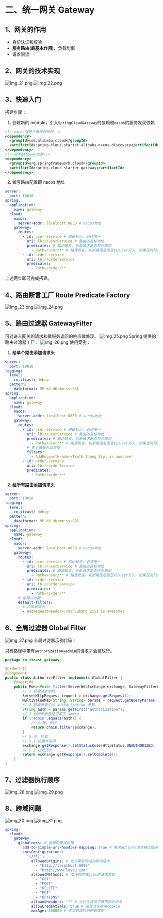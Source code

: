 # 二、统一网关 Gateway

## 1、网关的作用

- 身份认证和校验
- **服务路由(最基本作用)**、负载均衡
- 请求限流

## 2、网关的技术实现

![img_21.png](img_21.png)
![img_22.png](img_22.png)

## 3、快速入门

搭建步骤：

1. 创建新的 module，引入`SpringCloudGateway`的依赖和`nacos`的服务发现依赖

```xml
<!--nacos服务注册发现依赖-->
<dependency>
  <groupId>com.alibaba.cloud</groupId>
  <artifactId>spring-cloud-starter-alibaba-nacos-discovery</artifactId>
</dependency>
<!--网关gateway依赖-->
<dependency>
  <groupId>org.springframework.cloud</groupId>
  <artifactId>spring-cloud-starter-gateway</artifactId>
</dependency>
```

2. 编写路由配置即 nacos 地址

```yaml
server:
  port: 10010
spring:
  application:
    name: gateway
  cloud:
    nacos:
      server-addr: localhost:8850 # nacos地址
    gateway:
      routes:
        - id: user-service # 路由标示，必须唯一
          uri: lb://userService # 路由的目标地址
          predicates: # 路由断言，判断请求是否符合规则
            - Path=/user/** # 路径断言，判断路径是否是以/user开头，如果是则符合
        - id: order-service
          uri: lb://orderService
          predicates:
            - Path=/order/**
```

上述两步即可完成搭建。

## 4、路由断言工厂 Route Predicate Factory

![img_23.png](img_23.png)
![img_24.png](img_24.png)

## 5、路由过滤器 GatewayFilter

可对进入网关的请求和微服务返回的响应做处理。
![img_25.png](img_25.png)
Spring 提供的路由过滤器工厂：
![img_26.png](img_26.png)
使用案例：

1. **给单个路由添加请求头**

```yaml
server:
  port: 10010
logging:
  level:
    cn.itcast: debug
  pattern:
    dateformat: MM-dd HH:mm:ss:SSS
spring:
  application:
    name: gateway
  cloud:
    nacos:
      server-addr: localhost:8850 # nacos地址
    gateway:
      routes:
        - id: user-service # 路由标示，必须唯一
          uri: lb://userService # 路由的目标地址
          predicates: # 路由断言，判断请求是否符合规则
            - Path=/user/** # 路径断言，判断路径是否是以/user开头，如果是则符合
          # 单个微服务过滤器
          filters:
            - AddRequestHeader=Truth,Zhang Ziyi is awesome!
        - id: order-service
          uri: lb://orderService
          predicates:
            - Path=/order/**
```

2. **给所有路由添加请求头**

```yaml
server:
  port: 10010
logging:
  level:
    cn.itcast: debug
  pattern:
    dateformat: MM-dd HH:mm:ss:SSS
spring:
  application:
    name: gateway
  cloud:
    nacos:
      server-addr: localhost:8850 # nacos地址
    gateway:
      routes:
        - id: user-service # 路由标示，必须唯一
          uri: lb://userService # 路由的目标地址
          predicates: # 路由断言，判断请求是否符合规则
            - Path=/user/** # 路径断言，判断路径是否是以/user开头，如果是则符合
        - id: order-service
          uri: lb://orderService
          predicates:
            - Path=/order/**
      # 全局过滤器
      default-filters:
        # 添加请求头
        - AddRequestHeader=Truth,Zhang Ziyi is awesome!
```

## 6、全局过滤器 Global Filter

![img_27.png](img_27.png) 
全局过滤器示例代码：

只有路径中带有`authorization=admin`的请求才会被放行。

```java
package cn.itcast.gateway;

@Order(-1)
@Component
public class AuthorizeFilter implements GlobalFilter {
    @Override
    public Mono<Void> filter(ServerWebExchange exchange, GatewayFilterChain chain) {
        // 1.获取请求参数
        ServerHttpRequest request = exchange.getRequest();
        MultiValueMap<String, String> params = request.getQueryParams();
        // 2.获取参数中的 authorization 参数
        String auth = params.getFirst("authorization");
        // 3.判断参数值是否等于 admin
        if ("admin".equals(auth)) {
            // 4.是，放行
            return chain.filter(exchange);
        }
        // 5.否，拦截
        // 5.1.设置状态码
        exchange.getResponse().setStatusCode(HttpStatus.UNAUTHORIZED);
        // 5.2.拦截请求
        return exchange.getResponse().setComplete();
    }
}

```

## 7、过滤器执行顺序
![img_28.png](img_28.png)
![img_29.png](img_29.png)

## 8、跨域问题

![img_30.png](img_30.png)
![img_31.png](img_31.png)

```yaml
spring:
  cloud:
    gateway:
      globalcors: # 全局的跨域处理
        add-to-simple-url-handler-mapping: true # 解决options请求被拦截问题
        corsConfigurations:
          '[/**]':
            allowedOrigins: # 允许哪些网站的跨域请求
              - "http://localhost:8090"
              - "http://www.leyou.com"
            allowedMethods: # 允许的跨域ajax的请求方式
              - "GET"
              - "POST"
              - "DELETE"
              - "PUT"
              - "OPTIONS"
            allowedHeaders: "*" # 允许在请求中携带的头信息
            allowCredentials: true # 是否允许携带cookie
            maxAge: 360000 # 这次跨域检测的有效期
```
